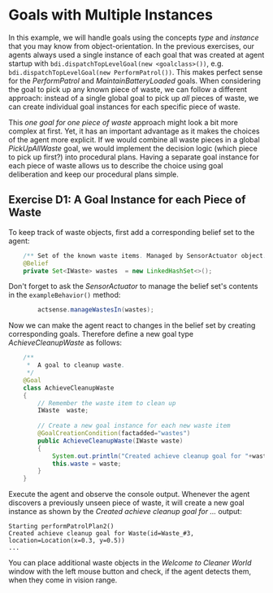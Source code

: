 # Goals with Multiple Instances

In this example, we will handle goals using the concepts *type* and *instance*
that you may know from object-orientation. In the previous exercises, our
agents always used a single instance of each goal that was created at agent
startup with `bdi.dispatchTopLevelGoal(new <goalclass>())`, e.g.
`bdi.dispatchTopLevelGoal(new PerformPatrol())`. This makes perfect
sense for the *PerformPatrol* and *MaintainBatteryLoaded* goals. When
considering the goal to pick up any known piece of waste, we can follow a
different approach: instead of a single global goal to pick up *all* pieces
of waste, we can create individual goal instances for each specific piece of
waste.

This *one goal for one piece of waste* approach might look a bit more complex
at first. Yet, it has an important advantage as it makes the choices of the
agent more explicit. If we would combine all waste pieces in a global
*PickUpAllWaste* goal, we would implement the decision logic (which piece
to pick up first?) into procedural plans. Having a separate goal instance for
each piece of waste allows us to describe the choice using goal deliberation
and keep our procedural plans simple.


## Exercise D1: A Goal Instance for each Piece of Waste

To keep track of waste objects, first add a corresponding belief set to the agent:

```java
	/** Set of the known waste items. Managed by SensorActuator object. */
	@Belief
	private Set<IWaste>	wastes	= new LinkedHashSet<>();
```

Don't forget to ask the *SensorActuator* to manage the belief set's contents
in the `exampleBehavior()` method:

```java
		actsense.manageWastesIn(wastes);
```

Now we can make the agent react to changes in the belief set by creating
corresponding goals. Therefore define a new goal type *AchieveCleanupWaste*
as follows:

```java
	/**
	 *  A goal to cleanup waste.
	 */
	@Goal
	class AchieveCleanupWaste
	{
		// Remember the waste item to clean up
		IWaste	waste;
		
		// Create a new goal instance for each new waste item
		@GoalCreationCondition(factadded="wastes")
		public AchieveCleanupWaste(IWaste waste)
		{
			System.out.println("Created achieve cleanup goal for "+waste);
			this.waste = waste;
		}
	}
```

Execute the agent and observe the console output. Whenever the agent discovers a
previously unseen piece of waste, it will create a new goal instance as shown
by the *Created achieve cleanup goal for ...* output:

```
Starting performPatrolPlan2()
Created achieve cleanup goal for Waste(id=Waste_#3, location=Location(x=0.3, y=0.5))
...
```

You can place additional waste objects in the *Welcome to Cleaner World*
window with the left mouse button and check, if the agent detects them,
when they come in vision range.